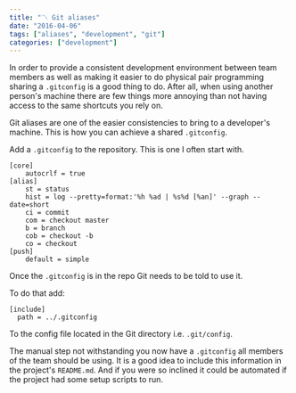 ```yaml
---
title: "〽️ Git aliases"
date: "2016-04-06"
tags: ["aliases", "development", "git"]
categories: ["development"]
---
```


In order to provide a consistent development environment between team members
as well as making it easier to do physical pair programming sharing a
`.gitconfig` is a good thing to do. After all, when using another person's
machine there are few things more annoying than not having access to the same
shortcuts you rely on.

Git aliases are one of the easier consistencies to bring to a developer's
machine. This is how you can achieve a shared `.gitconfig`.

Add a `.gitconfig` to the repository. This is one I often start with.

```.gitconfig { linenos=true }
[core]
    autocrlf = true
[alias]
    st = status
    hist = log --pretty=format:'%h %ad | %s%d [%an]' --graph --date=short
    ci = commit
    com = checkout master
    b = branch
    cob = checkout -b
    co = checkout
[push]
    default = simple
```

Once the `.gitconfig` is in the repo Git needs to be told to use it.

To do that add:

```.gitconfig
[include]
  path = ../.gitconfig
```

To the config file located in the Git directory i.e. `.git/config`.

The manual step not withstanding you now have a `.gitconfig` all members of the
team should be using. It is a good idea to include this information in the
project's `README.md`. And if you were so inclined it could be automated if the
project had some setup scripts to run.
